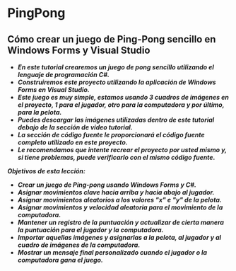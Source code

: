 # PingPong

## Cómo crear un juego de Ping-Pong sencillo en Windows Forms y Visual Studio

- **_En este tutorial crearemos un juego de pong sencillo utilizando el lenguaje de programación C#._**
- **_Construiremos este proyecto utilizando la aplicación de Windows Forms en Visual Studio._**
- **_Este juego es muy simple, estamos usando 3 cuadros de imágenes en el proyecto, 1 para el jugador, otro para la computadora y por último, para la pelota._**
- **_Puedes descargar las imágenes utilizadas dentro de este tutorial debajo de la sección de video tutorial._**
- **_La sección de código fuente le proporcionará el código fuente completo utilizado en este proyecto._**
- **_Le recomendamos que intente recrear el proyecto por usted mismo y, si tiene problemas, puede verificarlo con el mismo código fuente._**

**_Objetivos de esta lección:_**

- **_Crear un juego de Ping-pong usando Windows Forms y C#._**
- **_Asignar movimientos clave hacia arriba y hacia abajo al jugador._**
- **_Asignar movimientos aleatorios a los valores "x" e "y" de la pelota._**
- **_Asignar movimientos y velocidad aleatoria para el movimiento de la computadora._**
- **_Mantener un registro de la puntuación y actualizar de cierta manera la puntuación para el jugador y la computadora._**
- **_Importar aquellas imágenes y asignarlas a la pelota, al jugador y al cuadro de imágenes de la computadora._**
- **_Mostrar un mensaje final personalizado cuando el jugador o la computadora gana el juego._**

